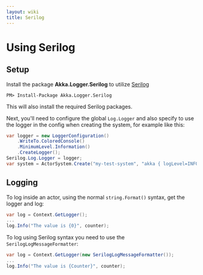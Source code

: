 ```yaml
---
layout: wiki
title: Serilog
---
```

# Using Serilog

## Setup
Install the package __Akka.Logger.Serilog__ to utilize [Serilog](http://serilog.net/)

``` 
PM> Install-Package Akka.Logger.Serilog
```

This will also install the required Serilog packages.

Next, you'll need to configure the global `Log.Logger` and also specify to use the logger in the config when creating the system, for example like this:
``` C#
var logger = new LoggerConfiguration()
	.WriteTo.ColoredConsole()
	.MinimumLevel.Information()
	.CreateLogger();
Serilog.Log.Logger = logger;
var system = ActorSystem.Create("my-test-system", "akka { logLevel=INFO,  loggers=[\"Akka.Logger.Serilog.SerilogLogger, Akka.Logger.Serilog\"]}");
```

## Logging
To log inside an actor, using the normal `string.Format()` syntax, get the logger and log:
``` C#
var log = Context.GetLogger();
...
log.Info("The value is {0}", counter);
```

To log using Serilog syntax you need to use the `SerilogLogMessageFormatter`:
``` C#
var log = Context.GetLogger(new SerilogLogMessageFormatter());
...
log.Info("The value is {Counter}", counter);
```
